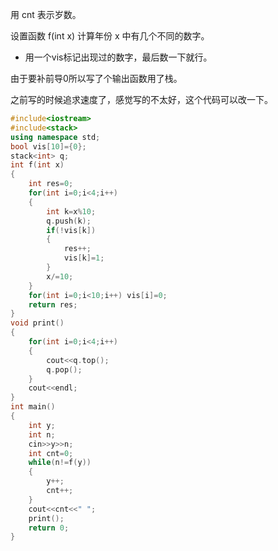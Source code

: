 用 cnt 表示岁数。

设置函数 f(int x) 计算年份 x 中有几个不同的数字。

- 用一个vis标记出现过的数字，最后数一下就行。

由于要补前导0所以写了个输出函数用了栈。

之前写的时候追求速度了，感觉写的不太好，这个代码可以改一下。

```c++
#include<iostream>
#include<stack>
using namespace std;
bool vis[10]={0};
stack<int> q;
int f(int x)
{
	int res=0;
	for(int i=0;i<4;i++)
	{
		int k=x%10;
		q.push(k);
		if(!vis[k])
		{
			res++;
			vis[k]=1;
		}
		x/=10;
	}
	for(int i=0;i<10;i++) vis[i]=0;
	return res;
}
void print()
{
	for(int i=0;i<4;i++)
	{
		cout<<q.top();
		q.pop();
	}
	cout<<endl;
}
int main()
{
	int y;
	int n;
	cin>>y>>n;
	int cnt=0;
	while(n!=f(y))
	{
		y++;
		cnt++;
	}
	cout<<cnt<<" ";
	print();
	return 0;
}
```

